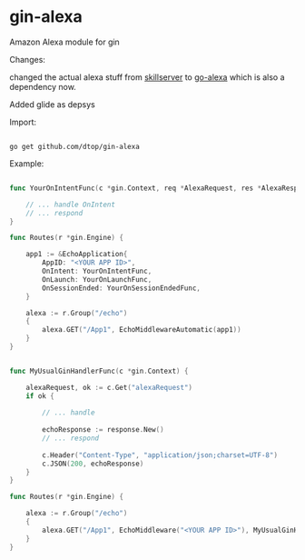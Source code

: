 # gin-alexa
Amazon Alexa module for gin

Changes:

changed the actual alexa stuff from [skillserver](https://github.com/mikeflynn/go-alexa) to
[go-alexa](https://github.com/go-alexa/alex) which is also a dependency now.

Added glide as depsys

Import:
```

go get github.com/dtop/gin-alexa

```

Example:

```go

func YourOnIntentFunc(c *gin.Context, req *AlexaRequest, res *AlexaResponse) {

    // ... handle OnIntent
    // ... respond
}

func Routes(r *gin.Engine) {

    app1 := &EchoApplication{
        AppID: "<YOUR APP ID>",
        OnIntent: YourOnIntentFunc,
        OnLaunch: YourOnLaunchFunc,
        OnSessionEnded: YourOnSessionEndedFunc,
    }

    alexa := r.Group("/echo")
    {
        alexa.GET("/App1", EchoMiddlewareAutomatic(app1))
    }
}

```


```go

func MyUsualGinHandlerFunc(c *gin.Context) {

    alexaRequest, ok := c.Get("alexaRequest")
    if ok {
    
        // ... handle
        
        echoResponse := response.New()
        // ... respond
        
        c.Header("Content-Type", "application/json;charset=UTF-8")
        c.JSON(200, echoResponse)
    }
}

func Routes(r *gin.Engine) {

    alexa := r.Group("/echo")
    {
        alexa.GET("/App1", EchoMiddleware("<YOUR APP ID>"), MyUsualGinHandlerFunc)
    }
}

```